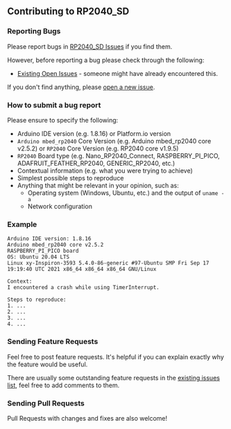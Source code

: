 ## Contributing to RP2040_SD

### Reporting Bugs

Please report bugs in [RP2040_SD Issues](https://github.com/khoih-prog/RP2040_SD/issues) if you find them.

However, before reporting a bug please check through the following:

* [Existing Open Issues](https://github.com/khoih-prog/RP2040_SD/issues) - someone might have already encountered this.

If you don't find anything, please [open a new issue](https://github.com/khoih-prog/RP2040_SD/issues/new).

### How to submit a bug report

Please ensure to specify the following:

* Arduino IDE version (e.g. 1.8.16) or Platform.io version
* `Arduino mbed_rp2040` Core Version (e.g. Arduino mbed_rp2040 core v2.5.2) or `RP2040` Core Version (e.g. RP2040 core v1.9.5)
* `RP2040` Board type (e.g. Nano_RP2040_Connect, RASPBERRY_PI_PICO, ADAFRUIT_FEATHER_RP2040, GENERIC_RP2040, etc.)
* Contextual information (e.g. what you were trying to achieve)
* Simplest possible steps to reproduce
* Anything that might be relevant in your opinion, such as:
  * Operating system (Windows, Ubuntu, etc.) and the output of `uname -a`
  * Network configuration


### Example

```
Arduino IDE version: 1.8.16
Arduino mbed_rp2040 core v2.5.2
RASPBERRY_PI_PICO board
OS: Ubuntu 20.04 LTS
Linux xy-Inspiron-3593 5.4.0-86-generic #97-Ubuntu SMP Fri Sep 17 19:19:40 UTC 2021 x86_64 x86_64 x86_64 GNU/Linux

Context:
I encountered a crash while using TimerInterrupt.

Steps to reproduce:
1. ...
2. ...
3. ...
4. ...
```

### Sending Feature Requests

Feel free to post feature requests. It's helpful if you can explain exactly why the feature would be useful.

There are usually some outstanding feature requests in the [existing issues list](https://github.com/khoih-prog/RP2040_SD/issues?q=is%3Aopen+is%3Aissue+label%3Aenhancement), feel free to add comments to them.

### Sending Pull Requests

Pull Requests with changes and fixes are also welcome!
